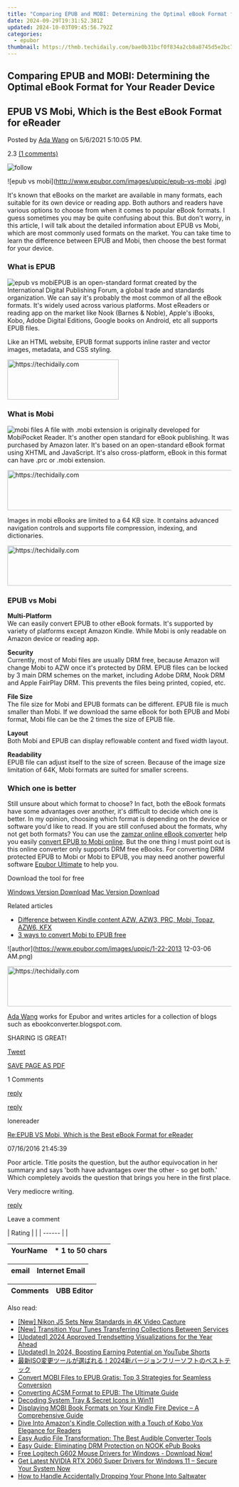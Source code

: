 ```yaml
---
title: "Comparing EPUB and MOBI: Determining the Optimal eBook Format for Your Reader Device"
date: 2024-09-29T19:31:52.381Z
updated: 2024-10-03T09:45:56.792Z
categories:
  - epubor
thumbnail: https://thmb.techidaily.com/bae0b31bcf0f834a2cb8a8745d5e2bc7c01fc184bad894f3a2d80e9f7aedc125.jpg
---
```


## Comparing EPUB and MOBI: Determining the Optimal eBook Format for Your Reader Device

## EPUB VS Mobi, Which is the Best eBook Format for eReader

Posted by [Ada Wang](https://plus.google.com/+AdaWang/posts) on 5/6/2021 5:10:05 PM.

2.3 [(1 comments)](http://www.epubor.com/#comment-area) 

![follow](http://www.epubor.com/images/follow.png)

![epub vs mobi](http://www.epubor.com/images/uppic/epub-vs-mobi .jpg)

It's known that eBooks on the market are available in many formats, each suitable for its own device or reading app. Both authors and readers have various options to choose from when it comes to popular eBook formats. I guess sometimes you may be quite confusing about this. But don't worry, in this article, I will talk about the detailed information about EPUB vs Mobi, which are most commonly used formats on the market. You can take time to learn the difference between EPUB and Mobi, then choose the best format for your device. 

### What is EPUB

![epub vs mobi](http://www.epubor.com/images/uppic/epub-files.png)EPUB is an open-standard format created by the International Digital Publishing Forum, a global trade and standards organization. We can say it's probably the most common of all the eBook formats. It's widely used across various platforms. Most eReaders or reading app on the market like Nook (Barnes & Noble), Apple's iBooks, Kobo, Adobe Digital Editions, Google books on Android, etc all supports EPUB files. 

Like an HTML website, EPUB format supports inline raster and vector images, metadata, and CSS styling.

<!-- affiliate ads begin -->
<a href="https://bluettius.sjv.io/c/5597632/2139120/17108" target="_top" id="2139120">
  <img src="//a.impactradius-go.com/display-ad/17108-2139120" border="0" alt="https://techidaily.com" width="250" height="90"/>
</a>
<img height="0" width="0" src="https://bluettius.sjv.io/i/5597632/2139120/17108" style="position:absolute;visibility:hidden;" border="0" />
<!-- affiliate ads end -->

### What is Mobi

![mobi files](http://www.epubor.com/images/uppic/mobi-files.png) A file with .mobi extension is originally developed for MobiPocket Reader. It's another open standard for eBook publishing. It was purchased by Amazon later. It's based on an open-standard eBook format using XHTML and JavaScript. It's also cross-platform, eBook in this format can have .prc or .mobi extension. 

<!-- affiliate ads begin -->
<a href="https://aligracehair.sjv.io/c/5597632/1959764/19272" target="_top" id="1959764">
  <img src="//a.impactradius-go.com/display-ad/19272-1959764" border="0" alt="https://techidaily.com" width="728" height="90"/>
</a>
<img height="0" width="0" src="https://aligracehair.sjv.io/i/5597632/1959764/19272" style="position:absolute;visibility:hidden;" border="0" />
<!-- affiliate ads end -->

Images in mobi eBooks are limited to a 64 KB size. It contains advanced navigation controls and supports file compression, indexing, and dictionaries. 

<!-- affiliate ads begin -->
<a href="https://aligracehair.sjv.io/c/5597632/2135375/19272" target="_top" id="2135375">
  <img src="//a.impactradius-go.com/display-ad/19272-2135375" border="0" alt="https://techidaily.com" width="728" height="90"/>
</a>
<img height="0" width="0" src="https://aligracehair.sjv.io/i/5597632/2135375/19272" style="position:absolute;visibility:hidden;" border="0" />
<!-- affiliate ads end -->

### EPUB vs Mobi

**Multi-Platform**  
 We can easily convert EPUB to other eBook formats. It's supported by variety of platforms except Amazon Kindle. While Mobi is only readable on Amazon device or reading app. 

**Security**  
 Currently, most of Mobi files are usually DRM free, because Amazon will change Mobi to AZW once it's protected by DRM. EPUB files can be locked by 3 main DRM schemes on the market, including Adobe DRM, Nook DRM and Apple FairPlay DRM. This prevents the files being printed, copied, etc. 

**File Size**  
 The file size for Mobi and EPUB formats can be different. EPUB file is much smaller than Mobi. If we download the same eBook for both EPUB and Mobi format, Mobi file can be the 2 times the size of EPUB file. 

**Layout**  
 Both Mobi and EPUB can display reflowable content and fixed width layout.

**Readability**  
 EPUB file can adjust itself to the size of screen. Because of the image size limitation of 64K, Mobi formats are suited for smaller screens.

### Which one is better 

Still unsure about which format to choose? In fact, both the eBook formats have some advantages over another, it's difficult to decide which one is better. In my opinion, choosing which format is depending on the device or software you'd like to read. If you are still confused about the formats, why not get both formats? You can use the [zamzar online eBook converter](https://www.zamzar.com/) help you easily [convert EPUB to Mobi online](https://tools.techidaily.com/epubor/products/). But the one thing I must point out is this online converter only supports DRM free eBooks. For converting DRM protected EPUB to Mobi or Mobi to EPUB, you may need another powerful software [Epubor Ultimate](https://tools.techidaily.com/epubor/ultimate/) to help you. 

Download the tool for free

[Windows Version Download](https://tools.techidaily.com/epubor/ultimate/) [Mac Version Download](https://tools.techidaily.com/epubor/ultimate/) 

Related articles

* [Difference between Kindle content AZW, AZW3, PRC, Mobi, Topaz, AZW6, KFX](https://tools.techidaily.com/epubor/products/)
* [3 ways to convert Mobi to EPUB free](https://tools.techidaily.com/epubor/products/)

![author](https://www.epubor.com/images/uppic/1-22-2013 12-03-06 AM.png)

<!-- affiliate ads begin -->
<a href="https://appsumo.8odi.net/c/5597632/2043618/7443" target="_top" id="2043618">
  <img src="//a.impactradius-go.com/display-ad/7443-2043618" border="0" alt="https://techidaily.com" width="728" height="90"/>
</a>
<img height="0" width="0" src="https://appsumo.8odi.net/i/5597632/2043618/7443" style="position:absolute;visibility:hidden;" border="0" />
<!-- affiliate ads end -->

[Ada Wang](https://plus.google.com/+AdaWang/posts) works for Epubor and writes articles for a collection of blogs such as ebookconverter.blogspot.com.

SHARING IS GREAT!

[Tweet](https://twitter.com/share) 

[SAVE PAGE AS PDF](https://tools.techidaily.com/epubor/reader/) 

1 Comments

[reply](https://tools.techidaily.com/epubor/products/) 

[reply](https://tools.techidaily.com/epubor/products/) 

lonereader

[Re:EPUB VS Mobi, Which is the Best eBook Format for eReader](https://tools.techidaily.com/epubor/products/)

07/16/2016 21:45:39

Poor article. Title posits the question, but the author equivocation in her summary and says 'both have advantages over the other - so get both.' Which completely avoids the question that brings you here in the first place. 

 Very mediocre writing. 

[reply](https://tools.techidaily.com/epubor/products/) 

Leave a comment

| Rating |  |
| ------ |  |

| YourName | \*  1 to 50 chars |
| -------- | ----------------- |

| email | Internet Email |
| ----- | -------------- |

| Comments | UBB Editor |
| -------- | ---------- |

<ins class="adsbygoogle"
     style="display:block"
     data-ad-format="autorelaxed"
     data-ad-client="ca-pub-7571918770474297"
     data-ad-slot="1223367746"></ins>

<ins class="adsbygoogle"
     style="display:block"
     data-ad-client="ca-pub-7571918770474297"
     data-ad-slot="8358498916"
     data-ad-format="auto"
     data-full-width-responsive="true"></ins>

<span class="atpl-alsoreadstyle">Also read:</span>
<div><ul>
<li><a href="https://fox-http.techidaily.com/new-nikon-j5-sets-new-standards-in-4k-video-capture/"><u>[New] Nikon J5 Sets New Standards in 4K Video Capture</u></a></li>
<li><a href="https://some-approaches.techidaily.com/new-transition-your-tunes-transferring-collections-between-services/"><u>[New] Transition Your Tunes Transferring Collections Between Services</u></a></li>
<li><a href="https://youtube-web.techidaily.com/ed-2024-approved-trendsetting-visualizations-for-the-year-ahead/"><u>[Updated] 2024 Approved Trendsetting Visualizations for the Year Ahead</u></a></li>
<li><a href="https://youtube-web.techidaily.com/ed-in-2024-boosting-earning-potential-on-youtube-shorts/"><u>[Updated] In 2024, Boosting Earning Potential on YouTube Shorts</u></a></li>
<li><a href="https://win-able.techidaily.com/iso2024/"><u>最新ISO変更ツールが選ばれる！2024新バージョンフリーソフトのベストテック</u></a></li>
<li><a href="https://discover-able.techidaily.com/convert-mobi-files-to-epub-gratis-top-3-strategies-for-seamless-conversion/"><u>Convert MOBI Files to EPUB Gratis: Top 3 Strategies for Seamless Conversion</u></a></li>
<li><a href="https://discover-able.techidaily.com/converting-acsm-format-to-epub-the-ultimate-guide/"><u>Converting ACSM Format to EPUB: The Ultimate Guide</u></a></li>
<li><a href="https://win11-tips.techidaily.com/decoding-system-tray-and-secret-icons-in-win11/"><u>Decoding System Tray & Secret Icons in Win11</u></a></li>
<li><a href="https://discover-able.techidaily.com/displaying-mobi-book-formats-on-your-kindle-fire-device-a-comprehensive-guide/"><u>Displaying MOBI Book Formats on Your Kindle Fire Device – A Comprehensive Guide</u></a></li>
<li><a href="https://discover-able.techidaily.com/dive-into-amazons-kindle-collection-with-a-touch-of-kobo-vox-elegance-for-readers/"><u>Dive Into Amazon's Kindle Collection with a Touch of Kobo Vox Elegance for Readers</u></a></li>
<li><a href="https://discover-able.techidaily.com/easy-audio-file-transformation-the-best-audible-converter-tools/"><u>Easy Audio File Transformation: The Best Audible Converter Tools</u></a></li>
<li><a href="https://discover-able.techidaily.com/easy-guide-eliminating-drm-protection-on-nook-epub-books/"><u>Easy Guide: Eliminating DRM Protection on NOOK ePub Books</u></a></li>
<li><a href="https://win-dash.techidaily.com/1722975508998-free-logitech-g602-mouse-drivers-for-windows-download-now/"><u>Free Logitech G602 Mouse Drivers for Windows - Download Now!</u></a></li>
<li><a href="https://hardware-help.techidaily.com/get-latest-nvidia-rtx-2060-super-drivers-for-windows-11-secure-your-system-now/"><u>Get Latest NVIDIA RTX 2060 Super Drivers for Windows 11 – Secure Your System Now</u></a></li>
<li><a href="https://os-tips.techidaily.com/how-to-handle-accidentally-dropping-your-phone-into-saltwater/"><u>How to Handle Accidentally Dropping Your Phone Into Saltwater</u></a></li>
</ul></div>

